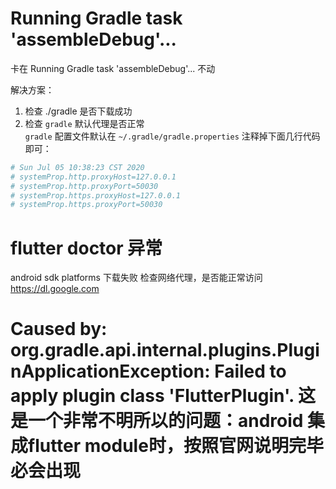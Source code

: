 Running Gradle task 'assembleDebug'...   
===============================================

卡在 Running Gradle task 'assembleDebug'... 不动

解决方案：  
1. 检查 ./gradle 是否下载成功 
2. 检查 `gradle` 默认代理是否正常  
`gradle` 配置文件默认在 `~/.gradle/gradle.properties` 
    注释掉下面几行代码即可：
```yaml
# Sun Jul 05 10:38:23 CST 2020
# systemProp.http.proxyHost=127.0.0.1
# systemProp.http.proxyPort=50030
# systemProp.https.proxyHost=127.0.0.1
# systemProp.https.proxyPort=50030
```
flutter doctor 异常
====================================
android sdk platforms 下载失败
检查网络代理，是否能正常访问 https://dl.google.com  
  
# Caused by: org.gradle.api.internal.plugins.PluginApplicationException: Failed to apply plugin class 'FlutterPlugin'.  这是一个非常不明所以的问题：android 集成flutter module时，按照官网说明完毕必会出现


